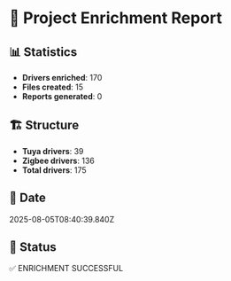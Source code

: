 # 🚀 Project Enrichment Report

## 📊 Statistics
- **Drivers enriched**: 170
- **Files created**: 15
- **Reports generated**: 0

## 🏗️ Structure
- **Tuya drivers**: 39
- **Zigbee drivers**: 136
- **Total drivers**: 175

## 📅 Date
2025-08-05T08:40:39.840Z

## 🎯 Status
✅ ENRICHMENT SUCCESSFUL
